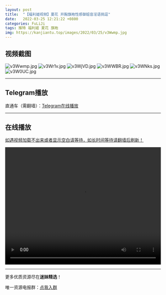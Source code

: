 ```yaml
---
layout: post
title:  "【福利姬视频】夏花 开胸旗袍性感御姐音淫语挑逗"
date:   2022-03-25 12:21:22 +0800
categories: FuLiJi
tags: 推特 福利姬 夏花 旗袍
img: https://kanjiantu.top/images/2022/03/25/v3Wwmp.jpg
---
```



## 视频截图

![v3Wwmp.jpg](https://kanjiantu.top/images/2022/03/25/v3Wwmp.jpg)
![v3Wr1v.jpg](https://kanjiantu.top/images/2022/03/25/v3Wr1v.jpg)
![v3WjVD.jpg](https://kanjiantu.top/images/2022/03/25/v3WjVD.jpg)
![v3WWBR.jpg](https://kanjiantu.top/images/2022/03/25/v3WWBR.jpg)
![v3WNks.jpg](https://kanjiantu.top/images/2022/03/25/v3WNks.jpg)
![v3W0UC.jpg](https://kanjiantu.top/images/2022/03/25/v3W0UC.jpg)

* * *
## Telegram播放

直通车（需翻墙）：[Telegram在线播放](https://t.me/mimeijingxuan/130)

* * *
## 在线播放
<u>如遇视频加载不出来或者显示空白请等待，如长时间等待请翻墙后刷新！</u>
<center><video src="https://cdn.publer.io/uploads/videos/623a0ec8db279708ef8f3893/25bf7aee14ff4801047396a4787cbfce.mp4" width="100%" height="380px" controls="controls"></video></center>


* * *
更多优质资源尽在**迷妹精选**！

唯一资源电报群：[点我入群](https://t.me/mimeijingxuan)


